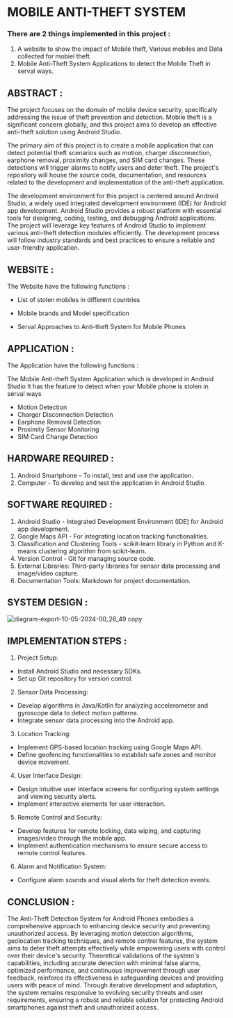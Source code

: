 # MOBILE ANTI-THEFT SYSTEM

### There are 2 things implemented in this project :
1. A website to show the impact of Mobile theft, Various mobiles and Data collected for mobiel theft.
2. Mobile Anti-Theft System Applications to detect the Mobile Theft in serval ways.

## ABSTRACT :

The project focuses on the domain of mobile device security, specifically addressing the issue of theft prevention and detection. Mobile theft is a significant concern globally, and this project aims to develop an effective anti-theft solution using Android Studio.

The primary aim of this project is to create a mobile application that can detect potential theft scenarios such as motion, charger disconnection, earphone removal, proximity changes, and SIM card changes. These detections will trigger alarms to notify users and deter theft. The project's repository will house the source code, documentation, and resources related to the development and implementation of the anti-theft application.

The development environment for this project is centered around Android Studio, a widely used integrated development environment (IDE) for Android app development. Android Studio provides a robust platform with essential tools for designing, coding, testing, and debugging Android applications. The project will leverage key features of Android Studio to implement various anti-theft detection modules efficiently. The development process will follow industry standards and best practices to ensure a reliable and user-friendly application.

## WEBSITE :

The Website have the following functions :

- List of stolen mobiles in different countries
* Mobile brands and Model specification
+ Serval Approaches to Anti-theft System for Mobile Phones

## APPLICATION :

The Application have the following functions :

The Mobile Anti-theft System Application which is developed in Android Studio 
It has the feature to detect when your Mobile phone is stolen in serval ways
- Motion Detection
- Charger Disconnection Detection
- Earphone Removal Detection
- Proximity Sensor Monitoring
- SIM Card Change Detection

## HARDWARE REQUIRED :

1. Android Smartphone - To install, test and use the application.
2. Computer - To develop and test the application in Android Studio.

## SOFTWARE REQUIRED :

1. Android Studio - Integrated Development Environment (IDE) for Android app development.
2. Google Maps API - For integrating location tracking functionalities.
3. Classification and Clustering Tools - scikit-learn library in Python and K-means clustering algorithm from scikit-learn.
4. Version Control - Git for managing source code.
5. External Libraries: Third-party libraries for sensor data processing and image/video capture.
6. Documentation Tools: Markdown for project documentation.

## SYSTEM DESIGN :

![diagram-export-10-05-2024-00_26_49 copy](https://github.com/JagadeeshR14/MobileAnti-theftSystem/assets/139132404/ed988464-7480-4277-a9a1-ca48eb1b6bc0)

## IMPLEMENTATION STEPS :

1. Project Setup:
+ Install Android Studio and necessary SDKs.
+ Set up Git repository for version control.
2. Sensor Data Processing:
+ Develop algorithms in Java/Kotlin for analyzing accelerometer and gyroscope data to detect motion patterns.
+ Integrate sensor data processing into the Android app.
3. Location Tracking:
+ Implement GPS-based location tracking using Google Maps API.
+ Define geofencing functionalities to establish safe zones and monitor device movement.
4. User Interface Design:
+ Design intuitive user interface screens for configuring system settings and viewing security alerts.
+ Implement interactive elements for user interaction.
5. Remote Control and Security:
+ Develop features for remote locking, data wiping, and capturing images/video through the mobile app.
+ Implement authentication mechanisms to ensure secure access to remote control features.
6. Alarm and Notification System:
+ Configure alarm sounds and visual alerts for theft detection events.

## CONCLUSION :

The Anti-Theft Detection System for Android Phones embodies a comprehensive approach to enhancing device security and preventing unauthorized access. By leveraging motion detection algorithms, geolocation tracking techniques, and remote control features, the system aims to deter theft attempts effectively while empowering users with control over their device's security. Theoretical validations of the system's capabilities, including accurate detection with minimal false alarms, optimized performance, and continuous improvement through user feedback, reinforce its effectiveness in safeguarding devices and providing users with peace of mind. Through iterative development and adaptation, the system remains responsive to evolving security threats and user requirements, ensuring a robust and reliable solution for protecting Android smartphones against theft and unauthorized access.
